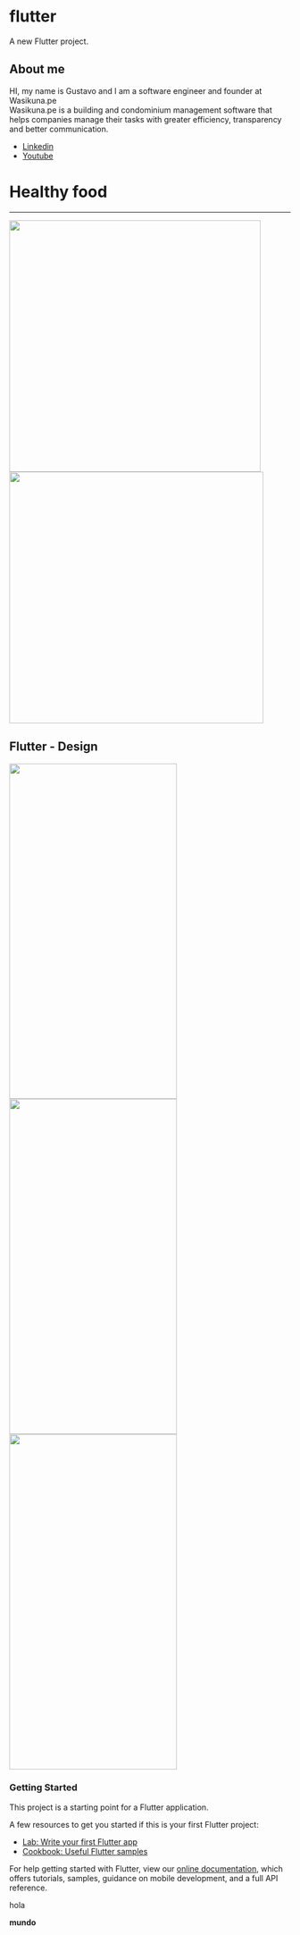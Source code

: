 # flutter

A new Flutter project.

## About me
HI, my name is Gustavo and I am a software engineer and founder at Wasikuna.pe
<br>
Wasikuna.pe is a building and condominium management software that helps companies manage their tasks with greater efficiency, transparency and better communication.

- [Linkedin](https://www.linkedin.com/in/gustavo-quino-crisp%C3%ADn-9a350687/)
- [Youtube](https://www.youtube.com/channel/UCtxHL-3qZzcQRn6XZUt7dvA)

<h1>Healthy food</h1>
<hr color="silver" size=1>
<img src="https://res.cloudinary.com/dureqwug7/image/upload/v1613256510/sofjsldx8nzjxii8romg.png"  width="450" height="450">
<img src="https://res.cloudinary.com/dureqwug7/image/upload/v1613256699/bddnakrehl3rwkcue9uk.png"  width="455" height="450">
<br>
<h2>Flutter - Design</h2>
<img src="https://res.cloudinary.com/dureqwug7/image/upload/v1613256510/c6pd5hbxtlgu6upjeboi.png"  width="300" height="600">
<img src="https://res.cloudinary.com/dureqwug7/image/upload/v1613256511/up8in4bs1hpqiyrfaqby.png"  width="300" height="600">
<img src="https://res.cloudinary.com/dureqwug7/image/upload/v1613256510/yylowjwxrnpsnh3pcwt0.png"  width="300" height="600">

### Getting Started

This project is a starting point for a Flutter application.

A few resources to get you started if this is your first Flutter project:

- [Lab: Write your first Flutter app](https://flutter.dev/docs/get-started/codelab)
- [Cookbook: Useful Flutter samples](https://flutter.dev/docs/cookbook)

For help getting started with Flutter, view our
[online documentation](https://flutter.dev/docs), which offers tutorials,
samples, guidance on mobile development, and a full API reference.
<p>hola</P>
<strong>mundo</strong>
